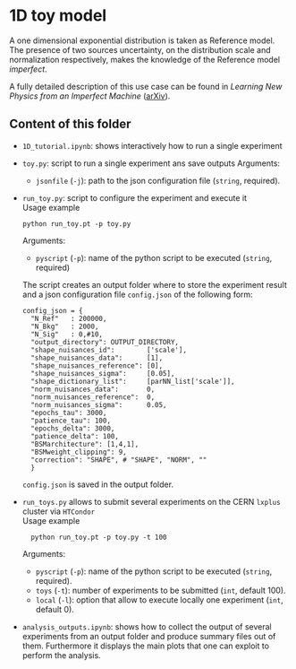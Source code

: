 # 1D toy model
A one dimensional exponential distribution is taken as Reference model.\
The presence of two sources uncertainty, on the distribution scale and normalization respectively, makes the  knowledge of the Reference model *imperfect*. 

A fully detailed description of this use case can be found in *Learning New Physics from an Imperfect Machine* ([arXiv](https://arxiv.org/abs/2111.13633)).
## Content of this folder
- `1D_tutorial.ipynb`: shows interactively how to run a single experiment
- `toy.py`: script to run a single experiment ans save outputs
  Arguments:
  - `jsonfile` (`-j`): path to the json configuration file (`string`, required).
- `run_toy.py`: script to configure the experiment and execute it\
  Usage example
  ```
  python run_toy.pt -p toy.py
  ```
  Arguments:
  - `pyscript` (`-p`): name of the python script to be executed (`string`, required)
 
  The script creates an output folder where to store the experiment result and a json configuration file `config.json` of the following form:
  ```
  config_json = {
    "N_Ref"   : 200000,
    "N_Bkg"   : 2000,
    "N_Sig"   : 0,#10,                                                                                                                                         
    "output_directory": OUTPUT_DIRECTORY,
    "shape_nuisances_id":        ['scale'],
    "shape_nuisances_data":      [1],                                                                                                                     
    "shape_nuisances_reference": [0],
    "shape_nuisances_sigma":     [0.05],
    "shape_dictionary_list":     [parNN_list['scale']],
    "norm_nuisances_data":       0,
    "norm_nuisances_reference":  0,
    "norm_nuisances_sigma":      0.05,
    "epochs_tau": 3000,
    "patience_tau": 100,
    "epochs_delta": 3000,
    "patience_delta": 100,
    "BSMarchitecture": [1,4,1],
    "BSMweight_clipping": 9,
    "correction": "SHAPE", # "SHAPE", "NORM", ""                                                                                                               
    }
  ```
  `config.json` is saved in the output folder.
  
- `run_toys.py` allows to submit several experiments on the CERN `lxplus` cluster via `HTCondor`\
  Usage example
  ```
    python run_toy.pt -p toy.py -t 100
  ```
  Arguments:
  - `pyscript` (`-p`): name of the python script to be executed (`string`, required).
  - `toys` (`-t`): number of experiments to be submitted (`int`, default 100).
  - `local` (`-l`): option that allow to execute locally one experiment (`int`, default 0).
- `analysis_outputs.ipynb`: shows how to collect the output of several experiments from an output folder and produce summary files out of them. Furthermore it displays the main plots that one can exploit to perform the analysis.
